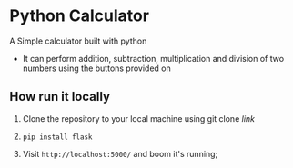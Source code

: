 # Python Calculator

A Simple calculator built with python

- It can perform addition, subtraction, multiplication and division of two numbers using the buttons provided on

## How run it locally

1. Clone the repository to your local machine using git clone _link_

2. `pip install flask`

3. Visit `http://localhost:5000/` and boom it's running;

